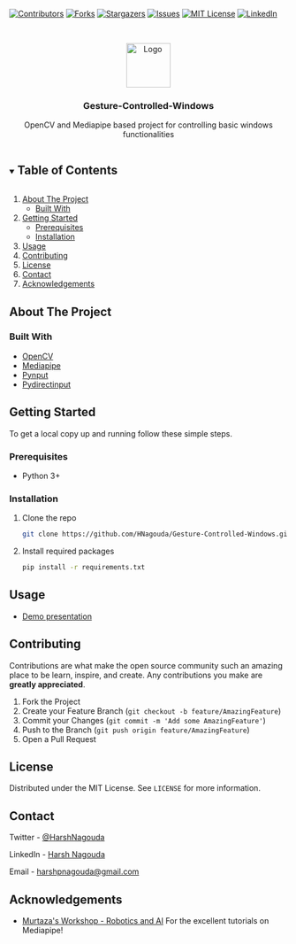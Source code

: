 [![Contributors][contributors-shield]][contributors-url]
[![Forks][forks-shield]][forks-url]
[![Stargazers][stars-shield]][stars-url]
[![Issues][issues-shield]][issues-url]
[![MIT License][license-shield]][license-url]
[![LinkedIn][linkedin-shield]][linkedin-url]



<!-- PROJECT LOGO XYZ-->
<br />
<p align="center">
  <a href="https://github.com/HNagouda/Gesture-Controlled-Windows">
    <img src="images/logo.png" alt="Logo" width="80" height="80">
  </a>

  <h3 align="center">Gesture-Controlled-Windows</h3>

  <p align="center">
    OpenCV and Mediapipe based project for controlling basic windows functionalities
  </p>
</p>



<!-- TABLE OF CONTENTS -->
<details open="open">
  <summary><h2 style="display: inline-block">Table of Contents</h2></summary>
  <ol>
    <li>
      <a href="#about-the-project">About The Project</a>
      <ul>
        <li><a href="#built-with">Built With</a></li>
      </ul>
    </li>
    <li>
      <a href="#getting-started">Getting Started</a>
      <ul>
        <li><a href="#prerequisites">Prerequisites</a></li>
        <li><a href="#installation">Installation</a></li>
      </ul>
    </li>
    <li><a href="#usage">Usage</a></li>
    <li><a href="#contributing">Contributing</a></li>
    <li><a href="#license">License</a></li>
    <li><a href="#contact">Contact</a></li>
    <li><a href="#acknowledgements">Acknowledgements</a></li>
  </ol>
</details>



<!-- ABOUT THE PROJECT -->
## About The Project
### Built With

* [OpenCV](https://opencv.org/)
* [Mediapipe](https://mediapipe.dev/)
* [Pynput](https://pynput.readthedocs.io/en/latest/index.html)
* [Pydirectinput](https://github.com/learncodebygaming/pydirectinput)

<!-- GETTING STARTED -->
## Getting Started

To get a local copy up and running follow these simple steps.

### Prerequisites

* Python 3+
 

### Installation

1. Clone the repo
   ```sh
   git clone https://github.com/HNagouda/Gesture-Controlled-Windows.git
   ```
2. Install required packages
   ```sh
   pip install -r requirements.txt
   ```



<!-- USAGE EXAMPLES -->
## Usage

* [Demo presentation](https://youtu.be/NQLZDLyJlf0)

<!-- CONTRIBUTING -->
## Contributing

Contributions are what make the open source community such an amazing place to be learn, inspire, and create. Any contributions you make are **greatly appreciated**.

1. Fork the Project
2. Create your Feature Branch (`git checkout -b feature/AmazingFeature`)
3. Commit your Changes (`git commit -m 'Add some AmazingFeature'`)
4. Push to the Branch (`git push origin feature/AmazingFeature`)
5. Open a Pull Request



<!-- LICENSE -->
## License

Distributed under the MIT License. See `LICENSE` for more information.



<!-- CONTACT -->
## Contact

Twitter - [@HarshNagouda](https://twitter.com/@HarshNagouda) 

LinkedIn - [Harsh Nagouda](https://www.linkedin.com/in/harsh-nagouda-5732b11a6/)

Email - harshpnagouda@gmail.com
<!-- ACKNOWLEDGEMENTS -->
## Acknowledgements

* [Murtaza's Workshop - Robotics and AI](https://www.youtube.com/c/MurtazasWorkshopRoboticsandAI)
  For the excellent tutorials on Mediapipe!
    
<!-- MARKDOWN LINKS & IMAGES -->
<!-- https://www.markdownguide.org/basic-syntax/#reference-style-links -->
[contributors-shield]: https://img.shields.io/github/contributors/HNagouda/repo.svg?style=for-the-badge
[contributors-url]: https://github.com/HNagouda/Gesture-Controlled-Windows/graphs/contributors
[forks-shield]: https://img.shields.io/github/forks/HNagouda/repo.svg?style=for-the-badge
[forks-url]: https://github.com/HNagouda/Gesture-Controlled-Windows/network/members
[stars-shield]: https://img.shields.io/github/stars/HNagouda/repo.svg?style=for-the-badge
[stars-url]: https://github.com/HNagouda/Gesture-Controlled-Windows/stargazers
[issues-shield]: https://img.shields.io/github/issues/HNagouda/repo.svg?style=for-the-badge
[issues-url]: https://github.com/HNagouda/Gesture-Controlled-Windows/issues
[license-shield]: https://img.shields.io/github/license/HNagouda/repo.svg?style=for-the-badge
[license-url]: https://github.com/HNagouda/Gesture-Controlled-Windows/blob/master/LICENSE.txt
[linkedin-shield]: https://img.shields.io/badge/-LinkedIn-black.svg?style=for-the-badge&logo=linkedin&colorB=555
[linkedin-url]: https://linkedin.com/in/HNagouda
